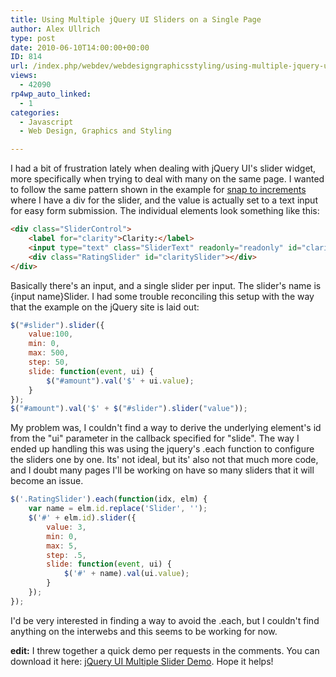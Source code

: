 ```yaml
---
title: Using Multiple jQuery UI Sliders on a Single Page
author: Alex Ullrich
type: post
date: 2010-06-10T14:00:00+00:00
ID: 814
url: /index.php/webdev/webdesigngraphicsstyling/using-multiple-jquery-ui-sliders-on-a-si/
views:
  - 42090
rp4wp_auto_linked:
  - 1
categories:
  - Javascript
  - Web Design, Graphics and Styling

---
```

I had a bit of frustration lately when dealing with jQuery UI's slider widget, more specifically when trying to deal with many on the same page. I wanted to follow the same pattern shown in the example for [snap to increments][1] where I have a div for the slider, and the value is actually set to a text input for easy form submission. The individual elements look something like this:

```html
<div class="SliderControl">
	<label for="clarity">Clarity:</label>
	<input type="text" class="SliderText" readonly="readonly" id="clarity" name="clarity"/>
	<div class="RatingSlider" id="claritySlider"></div>	
</div>
```

Basically there's an input, and a single slider per input. The slider's name is {input name}Slider. I had some trouble reconciling this setup with the way that the example on the jQuery site is laid out:

```javascript
$("#slider").slider({
	value:100,
	min: 0,
	max: 500,
	step: 50,
	slide: function(event, ui) {
		$("#amount").val('$' + ui.value);
	}
});
$("#amount").val('$' + $("#slider").slider("value"));
```
My problem was, I couldn't find a way to derive the underlying element's id from the "ui" parameter in the callback specified for "slide". The way I ended up handling this was using the jquery's .each function to configure the sliders one by one. Its' not ideal, but its' also not that much more code, and I doubt many pages I'll be working on have so many sliders that it will become an issue.

```javascript
$('.RatingSlider').each(function(idx, elm) {
	var name = elm.id.replace('Slider', '');
	$('#' + elm.id).slider({
		value: 3,
		min: 0,
		max: 5,
		step: .5,
		slide: function(event, ui) {
			$('#' + name).val(ui.value);
		}
	});
});
```

I'd be very interested in finding a way to avoid the .each, but I couldn't find anything on the interwebs and this seems to be working for now.

**edit:** I threw together a quick demo per requests in the comments. You can download it here: [jQuery UI Multiple Slider Demo][2]. Hope it helps!

 [1]: http://jqueryui.com/demos/slider/#steps
 [2]: /wp-content/uploads/blogs/WebDev/using-multiple-jquery-ui-sliders-on-a-si/Sliders.zip "jQuery UI Multiple Slider Demo"